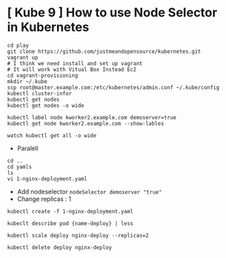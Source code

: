 # [ Kube 9 ] How to use Node Selector in Kubernetes

```
cd play
git clone https://github.com/justmeandopensource/kubernetes.git
vagrant up
# I think we need install and set up vagrant
# It will work with Vitual Box Instead Ec2
cd vagrant-provisioning
mkdir ~/.kube
scp root@master.example.com:/etc/kubernetes/admin.conf ~/.kube/config
kubectl cluster-infor
kubectl get nodes
kubectl get nodes -o wide

kubectl label node kworker2.example.com demoserver=true
kubectl get node kworker2.example.com --show-lables

watch kubectl get all -o wide
```
- Paralell
```
cd ..
cd yamls
ls
vi 1-nginx-deployment.yaml
```
- Add nodeselector
`
    nodeSelector
        demoserver "true"
`
- Change replicas : 1
```
kubectl create -f 1-nginx-deployment.yaml

kubeclt describe pod {name-deploy} | less

kubectl scale deploy nginx-deploy --replicas=2

kubectl delete deploy nginx-deploy
```